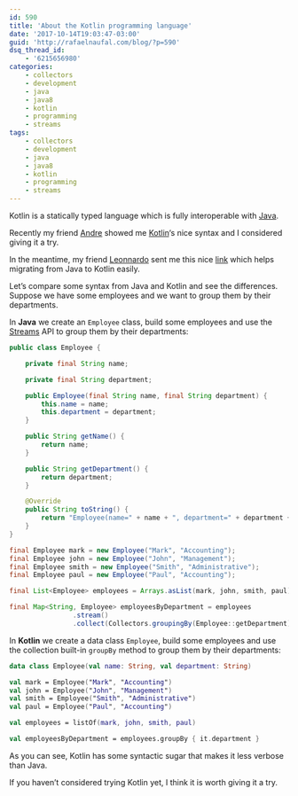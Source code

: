 ```yaml
---
id: 590
title: 'About the Kotlin programming language'
date: '2017-10-14T19:03:47-03:00'
guid: 'http://rafaelnaufal.com/blog/?p=590'
dsq_thread_id:
    - '6215656980'
categories:
    - collectors
    - development
    - java
    - java8
    - kotlin
    - programming
    - streams
tags:
    - collectors
    - development
    - java
    - java8
    - kotlin
    - programming
    - streams
---
```


Kotlin is a statically typed language which is fully interoperable with [Java](http://www.oracle.com/technetwork/java/javase/downloads/index.html).

Recently my friend [Andre](https://andrematheus.net.br) showed me [Kotlin](https://kotlinlang.org/)‘s nice syntax and I considered giving it a try.

In the meantime, my friend [Leonnardo](https://github.com/leonnardo) sent me this nice [link](https://fabiomsr.github.io/from-java-to-kotlin/) which helps migrating from Java to Kotlin easily.

Let’s compare some syntax from Java and Kotlin and see the differences. Suppose we have some employees and we want to group them by their departments.

In **Java** we create an `Employee` class, build some employees and use the [Streams](https://docs.oracle.com/javase/8/docs/api/java/util/stream/package-summary.html) API to group them by their departments:

```java
public class Employee {

    private final String name;

    private final String department;

    public Employee(final String name, final String department) {
        this.name = name;
        this.department = department;
    }

    public String getName() {
        return name;
    }

    public String getDepartment() {
        return department;
    }

    @Override
    public String toString() {
        return "Employee(name=" + name + ", department=" + department + ")";
    }
}

final Employee mark = new Employee("Mark", "Accounting");
final Employee john = new Employee("John", "Management");
final Employee smith = new Employee("Smith", "Administrative");
final Employee paul = new Employee("Paul", "Accounting");

final List<Employee> employees = Arrays.asList(mark, john, smith, paul);

final Map<String, Employee> employeesByDepartment = employees
                .stream()
                .collect(Collectors.groupingBy(Employee::getDepartment));
```

In **Kotlin** we create a data class `Employee`, build some employees and use the collection built-in `groupBy` method to group them by their departments:

```kotlin
data class Employee(val name: String, val department: String)

val mark = Employee("Mark", "Accounting")
val john = Employee("John", "Management")
val smith = Employee("Smith", "Administrative")
val paul = Employee("Paul", "Accounting")

val employees = listOf(mark, john, smith, paul)

val employeesByDepartment = employees.groupBy { it.department }
```

As you can see, Kotlin has some syntactic sugar that makes it less verbose than Java.

If you haven’t considered trying Kotlin yet, I think it is worth giving it a try.